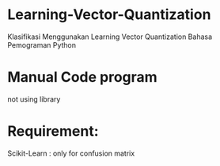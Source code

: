 # Learning-Vector-Quantization
Klasifikasi Menggunakan Learning Vector Quantization
Bahasa Pemograman Python

# Manual Code program
not using library

# Requirement:
Scikit-Learn : only for confusion matrix
